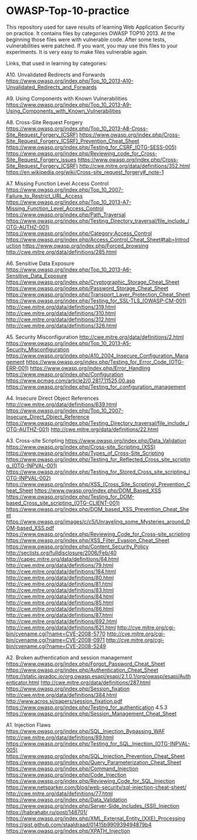 # OWASP-Top-10-practice

This repository used for save results of learning Web Application Security on practice. It contains files by categories OWASP TOP10 2013. At the beginning those files were with vulnerable code. After some tests, vulnerabilities were patched. If you want, you may use this files to your experiments. It is very easy to make files vulnerable again.

Links, that used in learning by categories:

A10. Unvalidated Redirects and Forwards
https://www.owasp.org/index.php/Top_10_2013-A10-Unvalidated_Redirects_and_Forwards

A9. Using Components with Known Vulnerabilities
https://www.owasp.org/index.php/Top_10_2013-A9-Using_Components_with_Known_Vulnerabilities

A8. Cross-Site Request Forgery
https://www.owasp.org/index.php/Top_10_2013-A8-Cross-Site_Request_Forgery_(CSRF)
https://www.owasp.org/index.php/Cross-Site_Request_Forgery_(CSRF)_Prevention_Cheat_Sheet
https://www.owasp.org/index.php/Testing_for_CSRF_(OTG-SESS-005)
https://www.owasp.org/index.php/Reviewing_code_for_Cross-Site_Request_Forgery_issues
https://www.owasp.org/index.php/Cross-Site_Request_Forgery_(CSRF)
http://cwe.mitre.org/data/definitions/352.html
https://en.wikipedia.org/wiki/Cross-site_request_forgery#_note-1

A7. Missing Function Level Access Control
https://www.owasp.org/index.php/Top_10_2007-Failure_to_Restrict_URL_Access
https://www.owasp.org/index.php/Top_10_2013-A7-Missing_Function_Level_Access_Control
https://www.owasp.org/index.php/Path_Traversal
https://www.owasp.org/index.php/Testing_Directory_traversal/file_include_(OTG-AUTHZ-001)
https://www.owasp.org/index.php/Category:Access_Control
https://www.owasp.org/index.php/Access_Control_Cheat_Sheet#tab=Introduction
https://www.owasp.org/index.php/Forced_browsing
http://cwe.mitre.org/data/definitions/285.html

A6. Sensitive Data Exposure
https://www.owasp.org/index.php/Top_10_2013-A6-Sensitive_Data_Exposure
https://www.owasp.org/index.php/Cryptographic_Storage_Cheat_Sheet
https://www.owasp.org/index.php/Password_Storage_Cheat_Sheet
https://www.owasp.org/index.php/Transport_Layer_Protection_Cheat_Sheet
https://www.owasp.org/index.php/Testing_for_SSL-TLS_(OWASP-CM-001)
http://cwe.mitre.org/data/definitions/319.html
http://cwe.mitre.org/data/definitions/310.html
http://cwe.mitre.org/data/definitions/312.html
http://cwe.mitre.org/data/definitions/326.html

A5. Security Misconfiguration
http://cwe.mitre.org/data/definitions/2.html
https://www.owasp.org/index.php/Top_10_2013-A5-Security_Misconfiguration
https://www.owasp.org/index.php/A10_2004_Insecure_Configuration_Management
https://www.owasp.org/index.php/Testing_for_Error_Code_(OTG-ERR-001)
https://www.owasp.org/index.php/Error_Handling
https://www.owasp.org/index.php/Configuration
https://www.pcmag.com/article2/0,2817,11525,00.asp
https://www.owasp.org/index.php/Testing_for_configuration_management

A4. Insecure Direct Object References 
http://cwe.mitre.org/data/definitions/639.html
https://www.owasp.org/index.php/Top_10_2007-Insecure_Direct_Object_Reference
https://www.owasp.org/index.php/Testing_Directory_traversal/file_include_(OTG-AUTHZ-001) 
http://cwe.mitre.org/data/definitions/22.html

A3. Cross-site Scripting 
https://www.owasp.org/index.php/Data_Validation 
https://www.owasp.org/index.php/Cross-site_Scripting_(XSS) 
https://www.owasp.org/index.php/Types_of_Cross-Site_Scripting 
https://www.owasp.org/index.php/Testing_for_Reflected_Cross_site_scripting_(OTG-INPVAL-001) 
https://www.owasp.org/index.php/Testing_for_Stored_Cross_site_scripting_(OTG-INPVAL-002) 
https://www.owasp.org/index.php/XSS_(Cross_Site_Scripting)_Prevention_Cheat_Sheet 
https://www.owasp.org/index.php/DOM_Based_XSS 
https://www.owasp.org/index.php/Testing_for_DOM-based_Cross_site_scripting_(OTG-CLIENT-001)
https://www.owasp.org/index.php/DOM_based_XSS_Prevention_Cheat_Sheet 
https://www.owasp.org/images/c/c5/Unraveling_some_Mysteries_around_DOM-based_XSS.pdf 
https://www.owasp.org/index.php/Reviewing_Code_for_Cross-site_scripting 
https://www.owasp.org/index.php/XSS_Filter_Evasion_Cheat_Sheet
https://www.owasp.org/index.php/Content_Security_Policy
http://seclists.org/fulldisclosure/2006/Feb/40
http://capec.mitre.org/data/definitions/64.html
http://cwe.mitre.org/data/definitions/79.html
http://cwe.mitre.org/data/definitions/184.html
http://cwe.mitre.org/data/definitions/80.html
http://cwe.mitre.org/data/definitions/81.html
http://cwe.mitre.org/data/definitions/83.html
http://cwe.mitre.org/data/definitions/84.html
http://cwe.mitre.org/data/definitions/85.html
http://cwe.mitre.org/data/definitions/86.html
http://cwe.mitre.org/data/definitions/87.html
http://cwe.mitre.org/data/definitions/692.html
http://cwe.mitre.org/data/definitions/621.html
http://cve.mitre.org/cgi-bin/cvename.cgi?name=CVE-2008-5770
http://cve.mitre.org/cgi-bin/cvename.cgi?name=CVE-2008-0971
http://cve.mitre.org/cgi-bin/cvename.cgi?name=CVE-2008-5249

A2. Broken authentication and session management
https://www.owasp.org/index.php/Forgot_Password_Cheat_Sheet
https://www.owasp.org/index.php/Authentication_Cheat_Sheet
https://static.javadoc.io/org.owasp.esapi/esapi/2.1.0.1/org/owasp/esapi/Authenticator.html
http://cwe.mitre.org/data/definitions/287.html
https://www.owasp.org/index.php/Session_fixation
http://cwe.mitre.org/data/definitions/384.html
http://www.acros.si/papers/session_fixation.pdf
https://www.owasp.org/index.php/Testing_for_authentication 4.5.3
https://www.owasp.org/index.php/Session_Management_Cheat_Sheet

A1. Injection Flaws
https://www.owasp.org/index.php/SQL_Injection_Bypassing_WAF
http://cwe.mitre.org/data/definitions/89.html
https://www.owasp.org/index.php/Testing_for_SQL_Injection_(OTG-INPVAL-005)
https://www.owasp.org/index.php/SQL_Injection_Prevention_Cheat_Sheet
https://www.owasp.org/index.php/Query_Parameterization_Cheat_Sheet
https://www.owasp.org/index.php/Command_Injection
https://www.owasp.org/index.php/Code_Injection
https://www.owasp.org/index.php/Reviewing_Code_for_SQL_Injection
https://www.netsparker.com/blog/web-security/sql-injection-cheat-sheet/
http://cwe.mitre.org/data/definitions/77.html
https://www.owasp.org/index.php/Data_Validation
https://www.owasp.org/index.php/Server-Side_Includes_(SSI)_Injection
https://habrahabr.ru/post/148701/
https://www.owasp.org/index.php/XML_External_Entity_(XXE)_Processing
https://gist.github.com/staaldraad/01415b990939494879b4
https://www.owasp.org/index.php/XPATH_Injection